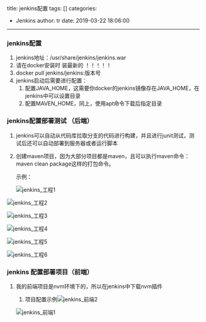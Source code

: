 title: jenkins配置
tags: []
categories:
  - Jenkins
author: tr
date: 2019-03-22 18:06:00
---
### jenkins配置

<!--more-->

1. jenkins地址：/usr/share/jenkins/jenkins.war
2. 请在docker安装时  装最新的 ！！！！！
3. docker pull jenkins/jenkins:版本号
4. jenkins启动后需要进行配置：
   1. 配置JAVA_HOME，这需要你docker的jenkins镜像存在JAVA_HOME，在jenkins中可以设置目录
   2. 配置MAVEN_HOME，同上，使用apt命令下载后指定目录

### jenkins配置部署测试 （后端）

1. jenkins可以自动从代码库拉取分支的代码进行构建，并且进行junit测试，测试后还可以自动部署到服务器或者运行脚本

2. 创建maven项目，因为大部分项目都是maven，且可以执行maven命令：maven clean package这样的打包命令。

   示例：

   ![jenkins_工程1](/images/jenkins_工程1.png)

![jenkins_工程2](/images/jenkins_工程2.png)

![jenkins_工程3](/images/jenkins_工程3.png)

![jenkins_工程4](/images/jenkins_工程4.png)

![jenkins_工程5](/images/jenkins_工程5.png)

![jenkins_工程6](/images/jenkins_工程6.png)





### jenkins 配置部署项目（前端）

1. 我的前端项目是nvm环境下的，所以在jenkins中下载nvm插件

   1. 项目配置示例![jenkins_前端2](/images/jenkins_前端2.png)

   ![jenkins_前端1](/images/jenkins_前端1.png)